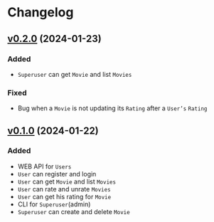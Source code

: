 # Changelog

## [v0.2.0](https://github.com/Awesome-Movie-Database/amdb-backend/releases/tag/v0.2.0) (2024-01-23)

### Added

- `Superuser` can get `Movie` and list `Movies`

### Fixed

- Bug when a `Movie` is not updating its `Rating` after a `User’s` `Rating`


## [v0.1.0](https://github.com/Awesome-Movie-Database/amdb-backend/releases/tag/v0.1.0) (2024-01-22)

### Added

- WEB API for `Users`
- `User` can register and login
- `User` can get `Movie` and list `Movies`
- `User` can rate and unrate `Movies`
- `User` can get his rating for `Movie`
- CLI for `Superuser`(admin)
- `Superuser` can create and delete `Movie`
